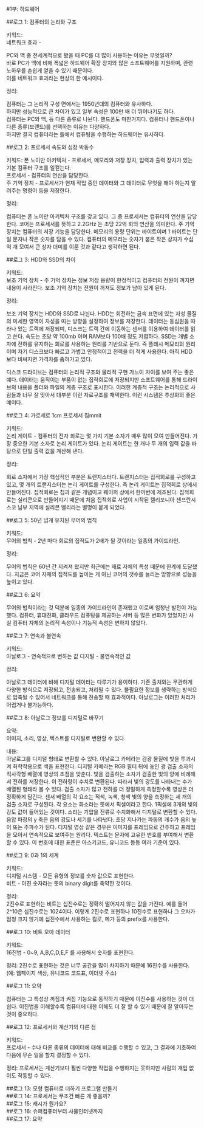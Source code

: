 #1부: 하드웨어

##로그 1: 컴퓨터의 논리와 구조

키워드:  
 네트워크 효과 -

PC와 맥 중 전세계적으로 봤을 때 PC를 더 많이 사용하는 이유는 무엇일까?  
바로 PC가 맥에 비해 폭넓은 하드웨어 확장 장치와 많은 소프트웨어를 지원하며, 관련 노하우를 손쉽게 얻을 수 있기 때문이다.  
이를 네트워크 효과라는 현상의 한 예시이다.

정리:

컴퓨터는 그 논리적 구성 면에서는 1950년대의 컴퓨터와 유사하다.  
하지만 성능적으로 큰 차이가 있고 일부 속성은 100만 배 더 뛰어나기도 하다.  
컴퓨터는 PC와 맥, 등 다른 종류로 나뉜다. 핸드폰도 마찬가지다. 컴퓨터나 핸드폰이나 다른 종류(브랜드)를 선택하는 이유는 다양하다.  
하지만 결국 컴퓨터라는 틀에서 컴퓨팅을 수행하는 하드웨어는 유사하다.

##로그 2: 프로세서 속도와 심장 박동수

키워드:
폰 노이만 아키텍처 - 프로세서, 메모리와 저장 장치, 입력과 출력 장치가 있는 기본 컴퓨터 구조를 일컫는다.  
프로세서 - 컴퓨터의 연산을 담당한다.  
주 기억 장치 - 프로세서가 현재 작업 중인 데이터와 그 데이터로 무엇을 해야 하는지 알려주는 명령어 등을 저장한다.

정리:

컴퓨터는 폰 노이만 아키텍처 구조를 갖고 있다. 그 중 프로세서는 컴퓨터의 연산을 담당한다. 코어는 프로세서를 뜻하고 2.2GHz 는 초당 22억 회의 연산을 의미한다. 주 기억 장치는 컴퓨터의 저장 기능을 담당한다. 메모리의 용량 단위는 바이트이며 1 바이트는 단일 문자나 작은 숫자를 담을 수 있다. 컴퓨터의 메모리는 숫자가 붙은 작은 상자가 수십억 개 모여서 큰 상자 더미를 이룬 것과 같다고 생각하면 된다.

##로그 3: HDD와 SSD의 차이

키워드:  
보조 기억 장치 - 주 기억 장치는 정보 저장 용량이 한정적이고 컴퓨터의 전원이 꺼지면 내용이 사라진다. 보조 기억 장치는 전원이 꺼져도 정보가 남아 있게 된다.

정리:

보조 기억 장치는 HDD와 SSD로 나뉜다. HDD는 회전하는 금속 표면에 있는 자성 물질의 미세한 영역이 자성을 띠는 방향을 설정하여 정보를 저장한다. 데이터는 동심원을 따라나 있는 트랙에 저장되며, 디스크는 트랙 간에 이동하는 센서를 이용하여 데이터를 읽고 쓴다. 속도는 초당 약 100mb 이며 RAM보다 100배 정도 저렴하다. SSD는 개별 소자에 전하를 유지하는 회로를 사용하는 원리를 기반으로 둔다. 즉 플래시 메모리의 원리이며 자기 디스크보다 빠르고 가볍고 안정적이고 전력을 더 적게 사용한다. 아직 HDD 보다 비싸지면 가격차를 좁혀가고 있다.

디스크 드라이브는 컴퓨터의 논리적 구조와 물리적 구현 가느이 차이를 보여 주는 좋은 예다. 데이터는 움직이는 부품이 없는 집적회로에 저장되지만 소프트웨어를 통해 드라이브의 내용을 폴더와 파일의 계층 구조로 표시한다. 이러한 계층적 구조는 논리적으로 사람들과 너무 잘 맞아서 대부분 이런 자료구조를 채택한다. 이런 시스템은 추상화의 좋은 예이다.

##로그 4: 가로세로 1cm 프로세서 칩mmit

키워드:  
논리 게이트 - 컴퓨터의 전자 회로는 몇 가지 기본 소자가 매우 많이 모여 만들어진다. 가장 중요한 기본 소자로 논리 게이트가 있다. 논리 게이트는 한 개나 두 개의 입력 값을 바탕으로 단일 출력 값을 계산해 낸다.

정리:

회로 소자에서 가장 핵심적인 부분은 트랜지스터다. 트랜지스터는 집적회로를 구성하고 있고, 몇 개의 트랜지스터는 논리 게이트를 구성한다. 즉 논리 게이트는 집적회로 상에서 만들어진다. 집적회로는 칩과 같은 개념이고 웨이퍼 상에서 한꺼번에 제조된다. 집적회로는 실리콘으로 만들어지기 때문에 처음 집적회로 사업이 시작된 캘리포니아 샌프란시스코 남부 지역에 실리콘 밸리라는 별명이 붙게 되었다.

##로그 5: 50년 넘게 유지된 무어의 법칙

키워드:  
무어의 법칙 - 2년 마다 회로의 집적도가 2배가 될 것이라는 일종의 가이드라인.

정리:

무어의 법칙은 60년 간 지켜져 왔지만 최근에는 재료 자체의 특성 때문에 한계에 도달했다. 지금은 코어 자체의 집적도를 높이는 게 아닌 코어의 갯수를 늘리는 방향으로 성능을 높이고 있다.

##로그 6: 요약

무어의 법칙이라는 것 덕분에 일종의 가이드라인이 존재했고 이로써 엄청난 발전이 가능했다. 컴퓨터, 휴대전화, 클라우드 컴퓨팅을 제공하는 서버 등 많은 변화가 있었지만 사실 컴퓨터 자체의 논리적 속성이나 기능적 속성은 변하지 않았다.

##로그 7: 연속과 불연속

키워드:  
아날로그 - 연속적으로 변하는 값
디지털 - 불연속적인 값

정리:

아날로그 데이터에 비해 디지털 데이터는 다루기가 용이하다. 기존 출처와는 무관하게 다양한 방식으로 저장되고, 전송되고, 처리될 수 있다. 불필요한 정보를 생략하는 방식으로 압축될 수 있어서 네트워크를 통해 전송할 때 효과적이다. 아날로그는 이러한 처리가 어렵거나 불가능하다.

##로그 8: 아날로그 정보를 디지털로 바꾸기

요약:  
이미지, 소리, 영상, 텍스트를 디지털로 변환할 수 있다.

내용:  
아날로그를 디지털 형태로 변환할 수 있다. 아날로그 카메라는 감광 물질에 빛을 투과시켜 화학작용으로 색을 표현한다. 디지털 카메라는 RGB 필터 뒤에 놓인 광 검출 소자의 직사각형 배열에 영상의 초점을 맞춘다. 빛을 검출하는 소자가 검출한 빛의 양에 비례해서 전하를 저장한다. 이 전하량이 수치로 변환된다. 따라서 빛의 강도를 나타내는 수가 배열된 형태라 볼 수 있다. 검출 소자가 많고 전하를 더 정밀하게 측정할수록 영상은 더 정확하게 담긴다. 센서 배열의 각 요소는 적색, 녹색, 청색 빛의 양을 측정하는 세 개의 검출 소자로 구성된다. 각 요소는 화소라는 뜻에서 픽셀이라고 한다. 1픽셀에 3개의 빛의 강도 값이 들어있는 것이다. 소리는 기압을 전류로 수치화해서 디지털로 변환할 수 있다. 음압 파장의 y 축은 음의 강도나 세기를 나타낸다. 초당 지나가는 파동의 개수가 음의 높이 또는 주파수가 된다. 디지털 영상 같은 경우은 이미지를 프레임으로 간주하고 프레임을 모아서 연속적으로 보여주는 원리다. 텍스트는 문자에 고유한 번호를 부여해서 변환할 수 있다. 이 번호에 대한 표준은 아스키코드, 유니코드 등등 여러 기준이 있다.

##로그 9: 0과 1의 세계

키워드:  
디지털 시스템 - 모든 유형의 정보를 숫자 값으로 표현한다.  
비트 - 이진 숫자라는 뜻의 binary digit를 축약한 것이다.

정리:  
2진수로 표현하는 비트는 십진수로는 정확히 떨어지지 않는 값을 가진다. 예를 들어 2^10은 십진수로는 1024이다. 이렇게 2진수로 표현하나 10진수로 표현하나 그 오차가 엄청 크지 않기에 십진수에서 사용하는 킬로, 메가 등의 prefix를 사용한다.

##로그 10: 비트 모아 데이터

키워드:  
16진법 - 0~9, A,B,C,D,E,F 를 사용해서 숫자를 표현한다.

정리:
2진수로 표현하는 것은 너무 공간을 많이 차지하기 때문에 16진수를 사용한다. (예: 웹페이지 색상, 유니코드 코드표, 이더넷 주소)

##로그 11: 요약

컴퓨터는 그 특성상 꺼짐과 켜짐 기능으로 동작하기 때문에 이진수를 사용하는 것이 더 쉽다. 이진법을 이해할수록 컴퓨터에 대한 이해도 더 잘 할 수 있기 때문에 잘 알아두는 것이 중요하다.

##로그 12: 프로세서와 계산기의 다른 점

키워드:  
프로세서 - 수나 다른 종류의 데이터에 대해 비교를 수행할 수 있고, 그 결과에 기초하여 다음에 무슨 일을 할지 결정할 수 있다.

정리:
프로세서는 계산기보다 훨씬 다양한 작업을 수행하지는 못하지만 사람의 개입 없이도 작동할 수 있다.

##로그 13: 모형 컴퓨터로 더하기 프로그램 만들기  
##로그 14: 프로세서는 무조건 빠른 게 좋을까?  
##로그 15: 캐시가 뭔가요?  
##로그 16: 슈퍼컴퓨터부터 사물인터넷까지  
##로그 17: 요약
